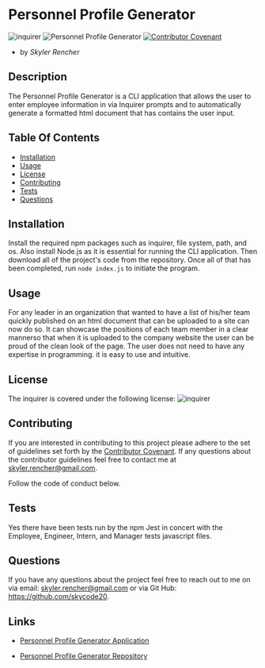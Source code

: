 # Personnel Profile Generator

  ![inquirer](https://img.shields.io/npm/l/inquirer)
  ![Personnel Profile Generator](https://img.shields.io/github/languages/top/Personnel-Profile-Generator)
  [![Contributor Covenant](https://img.shields.io/badge/Contributor%20Covenant-v2.0%20adopted-ff69b4.svg)](code_of_conduct.md)

  - by *Skyler Rencher*
  
  ## Description    

  The Personnel Profile Generator is a CLI application that allows the user to enter employee information in via Inquirer prompts and to automatically generate a formatted html document that has contains the user input.  

  ## Table Of Contents    

  * [Installation](#installation)
  * [Usage](#usage)
  * [License](#license)
  * [Contributing](#contributing)
  * [Tests](#tests)
  * [Questions](#questions)
  
  ## Installation    

  Install the required npm packages such as inquirer, file system, path, and os. Also install Node.js as it is essential for running the CLI application. Then download all of the project's code from the repository. Once all of that has been completed, run ```node index.js``` to initiate the program.

  ## Usage    

  For any leader in an organization that wanted to have a list of his/her team quickly published on an html document that can be uploaded to a site can now do so. It can showcase the positions of each team member in a clear mannerso that when it is uploaded to the company website the user can be proud of the clean look of the page. The user does not need to have any expertise in programming. it is easy to use and intuitive.

  ## License    

  The inquirer is covered under the following license: ![inquirer](https://img.shields.io/npm/l/inquirer)

  ## Contributing     

  If you are interested in contributing to this project please adhere to the set of guidelines set forth by the [Contributor Covenant](https://www.contributor-covenant.org/version/2/0/code_of_conduct/). If any questions about the contributor guidelines feel free to contact me at skyler.rencher@gmail.com.

  Follow the code of conduct below.    
  

  ## Tests    

  Yes there have been tests run by the npm Jest in concert with the Employee, Engineer, Intern, and Manager tests javascript files.

  ## Questions    

  If you have any questions about the project feel free to reach out to me on via email: skyler.rencher@gmail.com or via Git Hub: https://github.com/skycode20.
  
  ## Links

  * [Personnel Profile Generator Application](https://skycode20.github.io/Personnel-Profile-Generator/)

  * [Personnel Profile Generator Repository](https://github.com/skycode20/Personnel-Profile-Generator)

